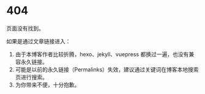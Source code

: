 # 404

页面没有找到。

如果是通过文章链接进入：
1. 由于本博客作者比较折腾，hexo、jekyll、vuepress 都换过一遍，也没有兼容永久链接。
2. 可能是以前的永久链接（Permalinks）失效，建议通过关键词在博客本地搜索页进行搜索。
3. 为你带来不便，十分抱歉。
